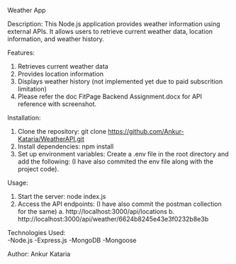 Weather App

Description:
This Node.js application provides weather information using external APIs. It allows users to retrieve current weather data, location information, and weather history.

Features:

1. Retrieves current weather data
2. Provides location information
3. Displays weather history (not implemented yet due to paid subscrition limitation)
4. Please refer the doc FitPage Backend Assignment.docx for API reference with screenshot.

Installation:
1. Clone the repository: git clone https://github.com/Ankur-Kataria/WeatherAPI.git
2. Install dependencies: npm install
3. Set up environment variables: Create a .env file in the root directory and add the following: (I have also commited the env file along with the project code). 

Usage:
1. Start the server: node index.js
2. Access the API endpoints: (I have also commit the postman collection for the same)
    a. http://localhost:3000/api/locations
    b. http://localhost:3000/api/weather/6624b8245e43e3f0232b8e3b

Technologies Used:   
-Node.js
-Express.js
-MongoDB
-Mongoose 

Author:
Ankur Kataria
